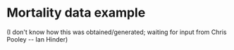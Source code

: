 # Mortality data example

(I don't know how this was obtained/generated; waiting for input from
Chris Pooley -- Ian Hinder)
